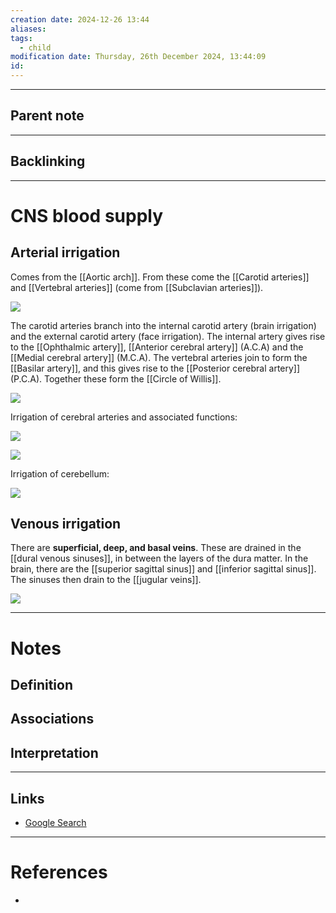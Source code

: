 ```yaml
---
creation date: 2024-12-26 13:44
aliases: 
tags:
  - child
modification date: Thursday, 26th December 2024, 13:44:09
id:
---
```

---

## Parent note
---
## Backlinking


---
# CNS blood supply

## Arterial irrigation

Comes from the [[Aortic arch]]. From these come the [[Carotid arteries]] and [[Vertebral arteries]] (come from [[Subclavian arteries]]).

![](<2 - Source Material/Masters/attachments/Attachment 62.png>)

The carotid arteries branch into the internal carotid artery (brain irrigation) and the external carotid artery (face irrigation). The internal artery gives rise to the [[Ophthalmic artery]], [[Anterior cerebral artery]] (A.C.A) and the [[Medial cerebral artery]] (M.C.A). The vertebral arteries join to form the [[Basilar artery]], and this gives rise to the [[Posterior cerebral artery]] (P.C.A). Together these form the [[Circle of Willis]].

![](<2 - Source Material/Masters/attachments/Attachment 63.png>)

Irrigation of cerebral arteries and associated functions:

![](<2 - Source Material/Masters/attachments/Attachment 64.png>)

![](<2 - Source Material/Masters/attachments/Attachment 65.png>)

Irrigation of cerebellum:

![](<2 - Source Material/Masters/attachments/Attachment 66.png>)

## Venous irrigation

There are **superficial, deep, and basal veins**. These are drained in the [[dural venous sinuses]], in between the layers of the dura matter. In the brain, there are the [[superior sagittal sinus]] and [[inferior sagittal sinus]]. The sinuses then drain to the [[jugular veins]].

![](<2 - Source Material/Masters/attachments/Attachment 67.png>)

---
# Notes

## Definition

## Associations

## Interpretation

---
## Links
- [Google Search](https://www.google.com/search?q=CNS+blood+supply)

---
# References
+ 
